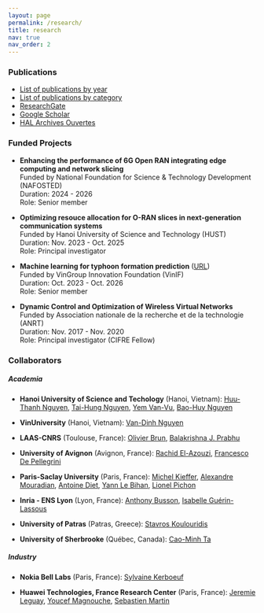```yaml
---
layout: page
permalink: /research/
title: research
nav: true
nav_order: 2
---
```


### Publications
* [List of publications by year](https://luuquangtrung.github.io/publications-by-year/)
* [List of publications by category](https://luuquangtrung.github.io/publications-by-category/)
* [ResearchGate](https://www.researchgate.net/profile/Quang_Trung_Luu)
* [Google Scholar](https://scholar.google.fr/citations?user=GqQcLAIAAAAJ&hl=fr)
* [HAL Archives Ouvertes](https://cv.archives-ouvertes.fr/quang-trung-luu)

  
### Funded Projects
* **Enhancing the performance of 6G Open RAN integrating edge computing and network slicing**\
  Funded by National Foundation for Science & Technology Development (NAFOSTED)\
  Duration: 2024 - 2026\
  Role: Senior member

* **Optimizing resouce allocation for O-RAN slices in next-generation communication systems**\
  Funded by Hanoi University of Science and Technology (HUST)\
  Duration: Nov. 2023 - Oct. 2025\
  Role: Principal investigator
  
* **Machine learning for typhoon formation prediction** ([URL](https://vinif.org/annual/vinif-2023-da019-du-bao-su-hinh-thanh-bao-bang-phuong-phap-hoc-may/))\
  Funded by VinGroup Innovation Foundation (VinIF)\
  Duration: Oct. 2023 - Oct. 2026\
  Role: Senior member

* **Dynamic Control and Optimization of Wireless Virtual Networks**\
  Funded by Association nationale de la recherche et de la technologie (ANRT)\
  Duration: Nov. 2017 - Nov. 2020\
  Role: Principal investigator (CIFRE Fellow)

### Collaborators

##### Academia
* **Hanoi University of Science and Techology** (Hanoi, Vietnam):
[Huu-Thanh Nguyen](https://scholar.google.com/citations?hl=en&user=Lcnk_lYAAAAJ),
[Tai-Hung Nguyen](https://set.hust.edu.vn/nguyen-tai-hung),
[Yem Van-Vu](https://www.researchgate.net/profile/Yem-Vu),
[Bao-Huy Nguyen](https://scholar.google.com/citations?user=BKJabJsAAAAJ&hl=en)

* **VinUniversity** (Hanoi, Vietnam):
[Van-Dinh Nguyen](https://vinuni.edu.vn/people/nguyen-van-dinh-phd/)

* **LAAS-CNRS** (Toulouse, France):
[Olivier Brun](https://homepages.laas.fr/brun/),
[Balakrishna J. Prabhu](https://homepages.laas.fr/bala/)

* **University of Avignon** (Avignon, France):
[‪Rachid El-Azouzi‬](http://scholar.google.com/citations?user=Tvto5qkAAAAJ&hl=en),
[Francesco De Pellegrini](https://scholar.google.com/citations?user=EYyOnEkAAAAJ&hl=en)

* **Paris-Saclay University** (Paris, France):
[Michel Kieffer](https://l2s.centralesupelec.fr/u/kieffer-michel),
[Alexandre Mouradian](https://scholar.google.com/citations?hl=fr&user=ADWSU9YAAAAJ&view_op=list_works&sortby=pubdate), [Antoine Diet](https://cv.archives-ouvertes.fr/antoine-diet),
[Yann Le Bihan](http://lgep.geeps.centralesupelec.fr/index.php?page=yann-le-bihan),
[Lionel Pichon](http://lgep.geeps.centralesupelec.fr/index.php?page=lionel-pichon)

* **Inria - ENS Lyon** (Lyon, France):
[Anthony Busson](http://www.anthonybusson.fr/),
[Isabelle Guérin-Lassous](http://perso.ens-lyon.fr/isabelle.guerin-lassous/)

* **University of Patras** (Patras, Greece):
[Stavros Koulouridis](http://www.ece.upatras.gr/index.php/en/ece-faculty/koulouridis-stavros.html)

* **University of Sherbrooke** (Québec, Canada):
[Cao-Minh Ta](https://scholar.google.com.vn/citations?user=GUcQQiEAAAAJ&hl=en)


##### Industry
* **Nokia Bell Labs** (Paris, France):
[Sylvaine Kerboeuf](https://www.researchgate.net/profile/Sylvaine-Kerboeuf)

* **Huawei Technologies, France Research Center** (Paris, France):
[Jeremie Leguay](http://jeremie.leguay.free.fr/),
[Youcef Magnouche](https://scholar.google.fr/citations?user=lqp3aBEAAAAJ&hl=fr),
[Sebastien Martin](https://scholar.google.fr/citations?user=NwGcOH4AAAAJ&hl=fr)

